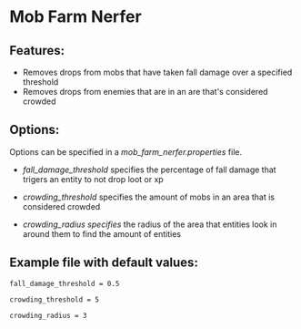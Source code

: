 # Mob Farm Nerfer

## Features:

- Removes drops from mobs that have taken fall damage over a specified threshold
- Removes drops from enemies that are in an are that's considered crowded
 

## Options:

Options can be specified in a *mob_farm_nerfer.properties* file.

- *fall_damage_threshold* specifies the percentage of fall damage that trigers an entity to not drop loot or xp

- *crowding_threshold* specifies the amount of mobs in an area that is considered crowded

- *crowding_radius specifies* the radius of the area that entities look in around them to find the amount of entities

 

## Example file with default values:

```properties
fall_damage_threshold = 0.5

crowding_threshold = 5

crowding_radius = 3
```
